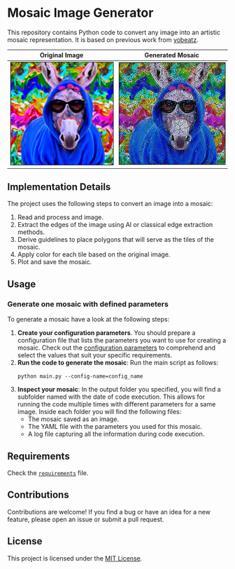 # Mosaic Image Generator

This repository contains Python code to convert any image into an artistic mosaic representation. It is based on previous work from [yobeatz](https://github.com/yobeatz/mosaic).

|     **Original Image**     |     **Generated Mosaic**     |
| :------------------------: | :--------------------------: |
|  <img src="data/donkey_original.jpg" width="350" height="350" style="border: 1px solid black; max-width:100%; height:auto;"/>  |  <img src="data/donkey_mosaic.jpg" width="350" height="350" style="border: 1px solid black; max-width:100%; height:auto;"/>  |


## Implementation Details

The project uses the following steps to convert an image into a mosaic:
1. Read and process and image.
2. Extract the edges of the image using AI or classical edge extraction methods.
4. Derive guidelines to place polygons that will serve as the tiles of the mosaic.
5. Apply color for each tile based on the original image.
6. Plot and save the mosaic.


## Usage

### Generate one mosaic with defined parameters
To generate a mosaic have a look at the following steps:
1. **Create your configuration parameters**. You should prepare a configuration file that lists the parameters you want to use for creating a mosaic. Check out the [configuration parameters](data/configs/README.md) to comprehend and select the values that suit your specific requirements. 
2. **Run the code to generate the mosaic**: Run the main script as follows:
    ```
    python main.py --config-name=config_name
    ```
3. **Inspect your mosaic**: In the output folder you specified, you will find a subfolder named with the date of code execution. This allows for running the code multiple times with different parameters for a same image. Inside each folder you will find the following files:
    - The mosaic saved as an image.
    - The YAML file with the parameters you used for this mosaic.
    - A log file capturing all the information during code execution.

## Requirements

Check the [`requirements`](requirements.txt) file.

## Contributions

Contributions are welcome! If you find a bug or have an idea for a new feature, please open an issue or submit a pull request.

## License

This project is licensed under the [MIT License](LICENSE).
